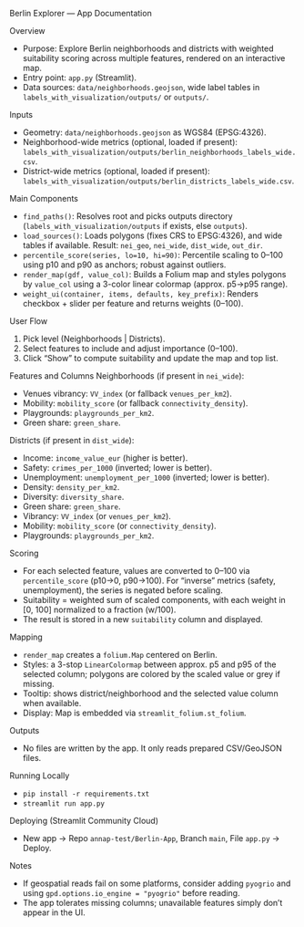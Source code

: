 Berlin Explorer — App Documentation

Overview
- Purpose: Explore Berlin neighborhoods and districts with weighted suitability scoring across multiple features, rendered on an interactive map.
- Entry point: `app.py` (Streamlit).
- Data sources: `data/neighborhoods.geojson`, wide label tables in `labels_with_visualization/outputs/` or `outputs/`.

Inputs
- Geometry: `data/neighborhoods.geojson` as WGS84 (EPSG:4326).
- Neighborhood-wide metrics (optional, loaded if present): `labels_with_visualization/outputs/berlin_neighborhoods_labels_wide.csv`.
- District-wide metrics (optional, loaded if present): `labels_with_visualization/outputs/berlin_districts_labels_wide.csv`.

Main Components
- `find_paths()`: Resolves root and picks outputs directory (`labels_with_visualization/outputs` if exists, else `outputs`).
- `load_sources()`: Loads polygons (fixes CRS to EPSG:4326), and wide tables if available. Result: `nei_geo`, `nei_wide`, `dist_wide`, `out_dir`.
- `percentile_score(series, lo=10, hi=90)`: Percentile scaling to 0–100 using p10 and p90 as anchors; robust against outliers.
- `render_map(gdf, value_col)`: Builds a Folium map and styles polygons by `value_col` using a 3-color linear colormap (approx. p5→p95 range).
- `weight_ui(container, items, defaults, key_prefix)`: Renders checkbox + slider per feature and returns weights (0–100).

User Flow
1) Pick level (Neighborhoods | Districts).
2) Select features to include and adjust importance (0–100).
3) Click “Show” to compute suitability and update the map and top list.

Features and Columns
Neighborhoods (if present in `nei_wide`):
- Venues vibrancy: `VV_index` (or fallback `venues_per_km2`).
- Mobility: `mobility_score` (or fallback `connectivity_density`).
- Playgrounds: `playgrounds_per_km2`.
- Green share: `green_share`.

Districts (if present in `dist_wide`):
- Income: `income_value_eur` (higher is better).
- Safety: `crimes_per_1000` (inverted; lower is better).
- Unemployment: `unemployment_per_1000` (inverted; lower is better).
- Density: `density_per_km2`.
- Diversity: `diversity_share`.
- Green share: `green_share`.
- Vibrancy: `VV_index` (or `venues_per_km2`).
- Mobility: `mobility_score` (or `connectivity_density`).
- Playgrounds: `playgrounds_per_km2`.

Scoring
- For each selected feature, values are converted to 0–100 via `percentile_score` (p10→0, p90→100). For “inverse” metrics (safety, unemployment), the series is negated before scaling.
- Suitability = weighted sum of scaled components, with each weight in [0, 100] normalized to a fraction (w/100).
- The result is stored in a new `suitability` column and displayed.

Mapping
- `render_map` creates a `folium.Map` centered on Berlin.
- Styles: a 3-stop `LinearColormap` between approx. p5 and p95 of the selected column; polygons are colored by the scaled value or grey if missing.
- Tooltip: shows district/neighborhood and the selected value column when available.
- Display: Map is embedded via `streamlit_folium.st_folium`.

Outputs
- No files are written by the app. It only reads prepared CSV/GeoJSON files.

Running Locally
- `pip install -r requirements.txt`
- `streamlit run app.py`

Deploying (Streamlit Community Cloud)
- New app → Repo `annap-test/Berlin-App`, Branch `main`, File `app.py` → Deploy.

Notes
- If geospatial reads fail on some platforms, consider adding `pyogrio` and using `gpd.options.io_engine = "pyogrio"` before reading.
- The app tolerates missing columns; unavailable features simply don’t appear in the UI.
